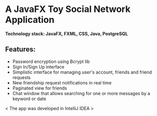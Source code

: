 # A JavaFX Toy Social Network Application
   <b>Technology stack: JavaFX, FXML, CSS, Java, PostgreSQL</b>


<h2>Features:</h2>

- Password encryption using Bcrypt lib
- Sign In/Sign Up interface
- Simplistic interface for managing user's account, friends and friend requests
- New friendship request notifications in real time
- Paginated view for friends
- Chat window that allows searching for one or more messages by a keyword or date

 < The app was developed in IntelliJ IDEA >
